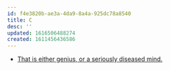 ```yaml
---
id: f4e3820b-ae3a-4da9-8a4a-925dc78a8540
title: C
desc: ''
updated: 1616506488274
created: 1611456436586
---
```


- [That is either genius, or a seriously diseased mind.](https://lkml.org/lkml/2018/3/20/845)

